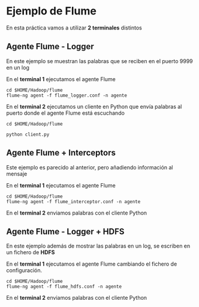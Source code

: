 # Ejemplo de Flume

En esta práctica vamos a utilizar **2 terminales** distintos

## Agente Flume - Logger

En este ejemplo se muestran las palabras que se reciben en el puerto 9999 en un log

En el **terminal 1** ejecutamos el agente Flume

```
cd $HOME/Hadoop/flume
flume-ng agent -f flume_logger.conf -n agente
```

En el **terminal 2** ejecutamos un cliente en Python que envía palabras al puerto donde el agente Flume está escuchando

```
cd $HOME/Hadoop/flume

python client.py
```

## Agente Flume + Interceptors

Este ejemplo es parecido al anterior, pero añadiendo información al mensaje

En el **terminal 1** ejecutamos el agente Flume

```
cd $HOME/Hadoop/flume
flume-ng agent -f flume_interceptor.conf -n agente
```

En el **terminal 2** enviamos palabras con el cliente Python


## Agente Flume - Logger + HDFS

En este ejemplo además de mostrar las palabras en un log, se escriben en un fichero de **HDFS**

En el **terminal 1** ejecutamos el agente Flume cambiando el fichero de configuración.

```
cd $HOME/Hadoop/flume
flume-ng agent -f flume_hdfs.conf -n agente
```

En el **terminal 2** enviamos palabras con el cliente Python